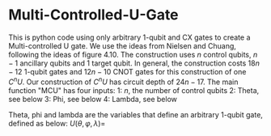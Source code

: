 # Multi-Controlled-U-Gate
This is python code using only arbitrary 1-qubit and CX gates to create a Multi-controlled U gate.
We use the ideas from Nielsen and Chuang, following the ideas of figure 4.10. 
The construction uses $n$ control qubits, $n-1$ ancillary qubits and $1$ target qubit.
In general, the construction costs $18n-12$ 1-qubit gates and $12n-10$ CNOT gates for this construction of one $C^n U$.
Our construction of $C^n U$ has circuit depth of $24n-17$.
The main function "MCU" has four inputs:
1: $n$, the number of control qubits
2: Theta, see below
3: Phi, see below
4: Lambda, see below

Theta, phi and lambda are the variables that define an arbitrary 1-qubit gate, defined as below:
$U(\theta, \varphi, \lambda)=$ 
```math \begin{bmatrix} \cos \left( \frac{\theta}{2} \right) & - e^{i \lambda} \sin \left( \frac{\theta}{2} \right) \\ e^{i \varphi} \sin \left( \frac{\theta}{2} \right) & e^{i (\varphi + \lambda)} \cos \left( \frac{\theta}{2} \right) \end{bmatrix}

